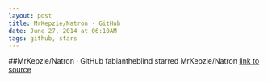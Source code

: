 ```yaml
---
layout: post
title: MrKepzie/Natron · GitHub
date: June 27, 2014 at 06:10AM
tags: github, stars
---
```

##MrKepzie/Natron · GitHub
fabiantheblind starred MrKepzie/Natron
[link to source](http://ift.tt/1iA5Wwq) 
